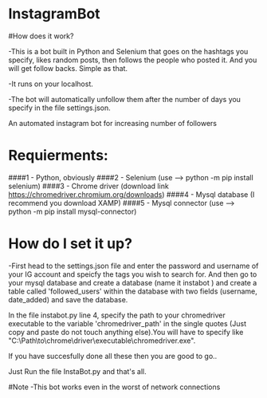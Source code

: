 # InstagramBot

#How does it work?

-This is a bot built in Python and Selenium that goes on the hashtags you specify, likes random posts, then follows the people who posted it. And you will get follow backs. Simple as that.

-It runs on your localhost.

-The bot will automatically unfollow them after the number of days you specify in the file settings.json.


An automated instagram bot for increasing number of followers

# Requierments:
  ####1 - Python, obviously
  ####2 - Selenium (use --> python -m pip install selenium) 
  ####3 - Chrome driver (download link https://chromedriver.chromium.org/downloads)
  ####4 - Mysql database (I recommend you download XAMP)
  ####5 - Mysql connector (use --> python -m pip install mysql-connector)


# How do I set it up?

-First head to the settings.json file and enter the password and username of your IG account and speicfy the tags you wish to search for. And then go to your mysql database and create a database (name it instabot ) and create a table called 'followed_users' within the database with two fields (username, date_added) and save the database.

In the file instabot.py line 4, specify the path to your chromedriver executable to the variable 'chromedriver_path' in the single quotes (Just copy and paste do not touch anything else).You will have to specify like "C:\Path\to\chrome\driver\executable\chromedriver.exe".

If you have succesfully done all these then you are good to go..

Just Run the file InstaBot.py and that's all.

#Note
-This bot works even in the worst of network connections
